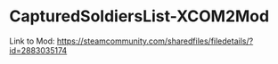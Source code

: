 # CapturedSoldiersList-XCOM2Mod
Link to Mod: https://steamcommunity.com/sharedfiles/filedetails/?id=2883035174
